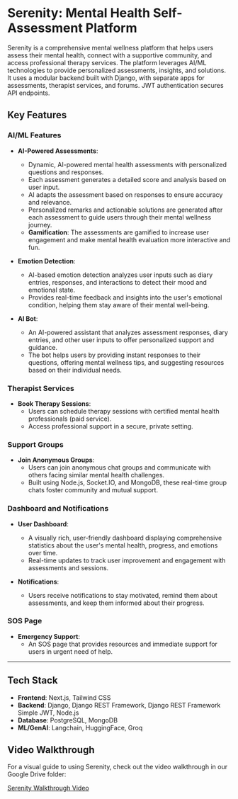 # Serenity: Mental Health Self-Assessment Platform

Serenity is a comprehensive mental wellness platform that helps users assess their mental health, connect with a supportive community, and access professional therapy services. The platform leverages AI/ML technologies to provide personalized assessments, insights, and solutions. It uses a modular backend built with Django, with separate apps for assessments, therapist services, and forums. JWT authentication secures API endpoints.

## Key Features

### AI/ML Features

- **AI-Powered Assessments**:
  - Dynamic, AI-powered mental health assessments with personalized questions and responses.
  - Each assessment generates a detailed score and analysis based on user input.
  - AI adapts the assessment based on responses to ensure accuracy and relevance.
  - Personalized remarks and actionable solutions are generated after each assessment to guide users through their mental wellness journey.
  - **Gamification**: The assessments are gamified to increase user engagement and make mental health evaluation more interactive and fun.

- **Emotion Detection**:
  - AI-based emotion detection analyzes user inputs such as diary entries, responses, and interactions to detect their mood and emotional state.
  - Provides real-time feedback and insights into the user's emotional condition, helping them stay aware of their mental well-being.

- **AI Bot**:
  - An AI-powered assistant that analyzes assessment responses, diary entries, and other user inputs to offer personalized support and guidance.
  - The bot helps users by providing instant responses to their questions, offering mental wellness tips, and suggesting resources based on their individual needs.

### Therapist Services

- **Book Therapy Sessions**:
  - Users can schedule therapy sessions with certified mental health professionals (paid service).
  - Access professional support in a secure, private setting.

### Support Groups

- **Join Anonymous Groups**:
  - Users can join anonymous chat groups and communicate with others facing similar mental health challenges.
  - Built using Node.js, Socket.IO, and MongoDB, these real-time group chats foster community and mutual support.

### Dashboard and Notifications

- **User Dashboard**:
  - A visually rich, user-friendly dashboard displaying comprehensive statistics about the user's mental health, progress, and emotions over time.
  - Real-time updates to track user improvement and engagement with assessments and sessions.

- **Notifications**:
  - Users receive notifications to stay motivated, remind them about assessments, and keep them informed about their progress.

### SOS Page

- **Emergency Support**:
  - An SOS page that provides resources and immediate support for users in urgent need of help.

---

## Tech Stack

- **Frontend**: Next.js, Tailwind CSS
- **Backend**: Django, Django REST Framework, Django REST Framework Simple JWT, Node.js
- **Database**: PostgreSQL, MongoDB
- **ML/GenAI**: Langchain, HuggingFace, Groq


## Video Walkthrough

For a visual guide to using Serenity, check out the video walkthrough in our Google Drive folder:

[Serenity Walkthrough Video](https://drive.google.com/drive/folders/1STPNVq4laALlCuMeDSrOCZU8tQkJk39M?usp=drive_link)
